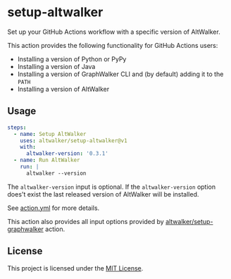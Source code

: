 # setup-altwalker

Set up your GitHub Actions workflow with a specific version of AltWalker.

This action provides the following functionality for GitHub Actions users:

* Installing a version of Python or PyPy
* Installing a version of Java
* Installing a version of GraphWalker CLI and (by default) adding it to the `PATH`
* Installing a version of AltWalker

## Usage

```yml
steps:
  - name: Setup AltWalker
    uses: altwalker/setup-altwalker@v1
    with:
      altwalker-version: '0.3.1'
  - name: Run AltWalker
    run: |
      altwalker --version

```

The `altwalker-version` input is optional. If the `altwalker-version` option does't exist the last released version of AltWalker will be installed.

See [action.yml](action.yml) for more details.

This action also provides all input options provided by [altwalker/setup-graphwalker](https://github.com/altwalker/setup-graphwalker) action.

## License

This project is licensed under the [MIT License](LICENSE).